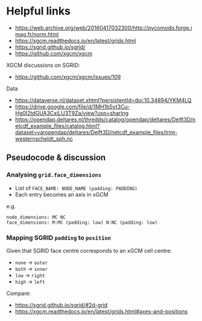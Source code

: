 # Helpful links
* https://web.archive.org/web/20160417032300/http://pycomodo.forge.imag.fr/norm.html
* https://xgcm.readthedocs.io/en/latest/grids.html
* https://sgrid.github.io/sgrid/
* https://github.com/xgcm/xgcm

XGCM discussions on SGRID:

* https://github.com/xgcm/xgcm/issues/109

Data
* https://dataverse.nl/dataset.xhtml?persistentId=doi:10.34894/YKM4LQ
* https://drive.google.com/file/d/1MH1b5vt3Cu-Hg0I2tdGUA3CxiLU3T9Za/view?usp=sharing
* https://opendap.deltares.nl/thredds/catalog/opendap/deltares/Delft3D/netcdf_example_files/catalog.html?dataset=varopendap/deltares/Delft3D/netcdf_example_files/trim-westernscheldt_sph.nc

## Pseudocode & discussion
### Analysing `grid.face_dimensions`
  * List of `FACE_NAME: NODE_NAME (padding: PADDING)`
  * Each entry becomes an axis in xGCM

e.g.

```
node_dimensions: MC NC
face_dimensions: M:MC (padding: low) N:NC (padding: low)
```

### Mapping SGRID `padding` to `position`
Given that SGRID face centre corresponds to an xGCM cell centre:

  * `none` -> `outer`
  * `both` -> `inner`
  * `low`  -> `right`
  * `high` -> `left`

Compare:

  * https://sgrid.github.io/sgrid/#2d-grid
  * https://xgcm.readthedocs.io/en/latest/grids.html#axes-and-positions
